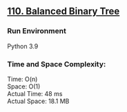 ## [110. Balanced Binary Tree](https://leetcode.com/problems/balanced-binary-tree/)

### Run Environment
Python 3.9

### Time and Space Complexity:
Time: O(n)  
Space: O(1)  
Actual Time: 48 ms  
Actual Space: 18.1 MB
